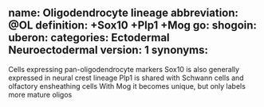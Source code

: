 name: Oligodendrocyte lineage
abbreviation: @OL
definition: +Sox10 +Plp1 +Mog
go:
shogoin: 
uberon: 
categories: Ectodermal Neuroectodermal
version: 1
synonyms:
---

Cells expressing pan-oligodendrocyte markers
Sox10 is also generally expressed in neural crest lineage
Plp1 is shared with Schwann cells and olfactory ensheathing cells
With Mog it becomes unique, but only labels more mature oligos


